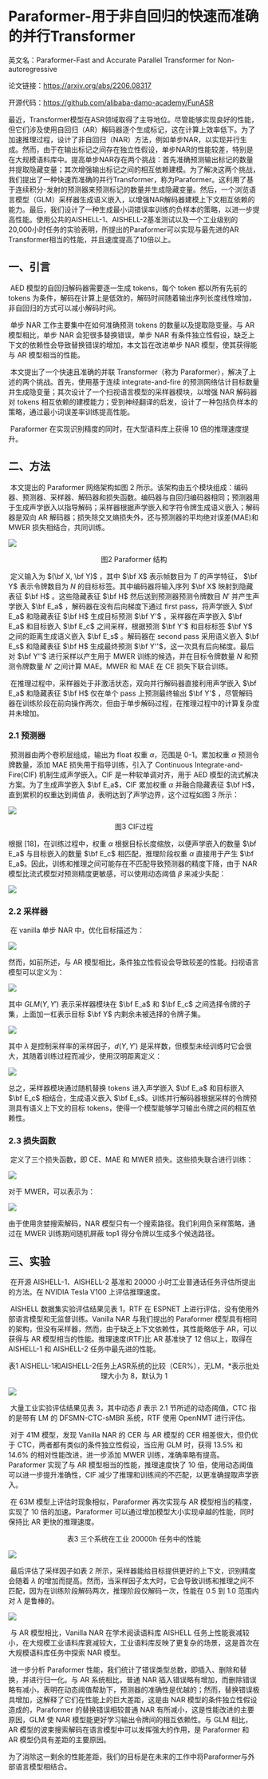 # Paraformer-用于非自回归的快速而准确的并行Transformer

英文名：Paraformer-Fast and Accurate Parallel Transformer for Non-autoregressive

论文链接：https://arxiv.org/abs/2206.08317

开源代码：https://github.com/alibaba-damo-academy/FunASR

最近，Transformer模型在ASR领域取得了主导地位。尽管能够实现良好的性能，但它们涉及使用自回归（AR）解码器逐个生成标记，这在计算上效率低下。为了加速推理过程，设计了非自回归（NAR）方法，例如单步NAR，以实现并行生成。然而，由于在输出标记之间存在独立性假设，单步NAR的性能较差，特别是在大规模语料库中。提高单步NAR存在两个挑战：首先准确预测输出标记的数量并提取隐藏变量；其次增强输出标记之间的相互依赖建模。为了解决这两个挑战，我们提出了一种快速而准确的并行Transformer，称为Paraformer。这利用了基于连续积分-发射的预测器来预测标记的数量并生成隐藏变量。然后，一个浏览语言模型（GLM）采样器生成语义嵌入，以增强NAR解码器建模上下文相互依赖的能力。最后，我们设计了一种生成最小词错误率训练的负样本的策略，以进一步提高性能。使用公共的AISHELL-1、AISHELL-2基准测试以及一个工业级别的20,000小时任务的实验表明，所提出的Paraformer可以实现与最先进的AR Transformer相当的性能，并且速度提高了10倍以上。

## 一、引言

​	AED 模型的自回归解码器需要逐一生成 tokens，每个 token 都以所有先前的 tokens 为条件，解码在计算上是低效的，解码时间随着输出序列长度线性增加，非自回归的方式可以减小解码时间。

​	单步 NAR 工作主要集中在如何准确预测 tokens 的数量以及提取隐变量。与 AR 模型相比，单步 NAR 会犯很多替换错误，单步 NAR 有条件独立性假设，缺乏上下文的依赖性会导致替换错误的增加，本文旨在改进单步 NAR 模型，使其获得能与 AR 模型相当的性能。

​	本文提出了一个快速且准确的并联 Transformer（称为 Paraformer），解决了上述的两个挑战。首先，使用基于连续 integrate-and-fire 的预测网络估计目标数量并生成隐变量；其次设计了一个扫视语言模型的采样器模块，以增强 NAR 解码器对 tokens 相互依赖的建模能力；受到神经翻译的启发，设计了一种包括负样本的策略，通过最小词误差率训练提高性能。

​	Paraformer 在实现识别精度的同时，在大型语料库上获得 10 倍的推理速度提升。

## 二、方法

​	本文提出的 Paraformer 网络架构如图 2 所示。该架构由五个模块组成：编码器、预测器、采样器、解码器和损失函数。编码器与自回归编码器相同；预测器用于生成声学嵌入以指导解码；采样器根据声学嵌入和字符令牌生成语义嵌入；解码器是双向 AR 解码器；损失除交叉熵损失外，还与预测器的平均绝对误差(MAE)和 MWER 损失相结合，共同训练。

![](../../../figs.assets/image-20230603153625935.png)

<center>图2 Paraformer 结构</center>

​	定义输入为 $(\bf X, \bf Y)$ ，其中 $\bf X$ 表示帧数目为 $T$ 的声学特征， $\bf Y$ 表示令牌数目为 $N$ 的目标标签。其中编码器将输入序列 $\bf X$ 映射到隐藏表征 $\bf H$ 。这些隐藏表征 $\bf H$ 然后送到预测器预测令牌数目 $N'$ 并产生声学嵌入 $\bf E_a$ ，解码器在没有后向梯度下通过 first pass，将声学嵌入 $\bf E_a$ 和隐藏表征 $\bf H$ 生成目标预测 $\bf Y'$ ，采样器在声学嵌入 $\bf E_a$ 和目标嵌入 $\bf E_c$ 之间采样，根据预测 $\bf Y'$ 和目标标签 $\bf Y$ 之间的距离生成语义嵌入 $\bf E_s$ 。解码器在 second pass 采用语义嵌入 $\bf E_s$ 和隐藏表征 $\bf H$ 生成最终预测 $\bf Y''$，这一次具有后向梯度。最后对 $\bf Y''$ 进行采样以产生用于 MWER 训练的候选，并在目标令牌数量 $N$ 和预测令牌数量 $N'$ 之间计算 MAE。MWER 和 MAE 在 CE 损失下联合训练。

​	在推理过程中，采样器处于非激活状态，双向并行解码器直接利用声学嵌入 $\bf E_a$ 和隐藏表征 $\bf H$ 仅在单个 pass 上预测最终输出 $\bf Y'$ ，尽管解码器在训练阶段在前向操作两次，但由于单步解码过程，在推理过程中的计算复杂度并未增加。

### 2.1 预测器

​	预测器由两个卷积层组成，输出为 float 权重 $\alpha$，范围是 0-1。累加权重 $\alpha$ 预测令牌数量，添加 MAE 损失用于指导训练，引入了 Continuous Integrate-and-Fire(CIF) 机制生成声学嵌入。CIF 是一种软单调对齐，用于 AED 模型的流式解决方案。为了生成声学嵌入 $\bf E_a$，CIF 累加权重 $\alpha$ 并融合隐藏表征 $\bf H$，直到累积的权重达到阈值 $\beta$，表明达到了声学边界，这个过程如图 3 所示：

![](../../../figs.assets/image-20230605114230289.png)

<center>图3 CIF过程</center>

根据 [18]，在训练过程中，权重 $\alpha$ 根据目标长度缩放，以便声学嵌入的数量 $\bf E_a$ 与目标嵌入的数量 $\bf E_c$ 相匹配，推理阶段权重 $\alpha$ 直接用于产生 $\bf E_a$。因此，训练和推理之间可能存在不匹配导致预测器的精度下降，由于 NAR 模型比流式模型对预测精度更敏感，可以使用动态阈值 $\beta$ 来减少失配：

![](../../../figs.assets/image-20230605115416149.png)

### 2.2 采样器

​	在 vanilla 单步 NAR 中，优化目标描述为：

![](../../../figs.assets/image-20230605115557985.png)

然而，如前所述，与 AR 模型相比，条件独立性假设会导致较差的性能。扫视语言模型可以定义为：

![](../../../figs.assets/image-20230605120905184.png)

其中 $GLM(Y,Y')$ 表示采样器模块在 $\bf E_a$ 和 $\bf E_c$ 之间选择令牌的子集，上面加一杠表示目标 $\bf Y$ 内剩余未被选择的令牌子集。

![](../../../figs.assets/image-20230605152113940.png)

其中 $\lambda$ 是控制采样率的采样因子，$d(Y,Y')$ 是采样数，但模型未经训练时它会很大，其随着训练过程而减少，使用汉明距离定义：

![](../../../figs.assets/image-20230605152417188.png)

总之，采样器模块通过随机替换 tokens 进入声学嵌入 $\bf E_a$ 和目标嵌入 $\bf E_c$ 相结合，生成语义嵌入 $\bf E_s$。训练并行解码器根据采样的令牌预测具有语义上下文的目标 tokens，使得一个模型能够学习输出令牌之间的相互依赖性。

### 2.3 损失函数

​	定义了三个损失函数，即 CE、MAE 和 MWER 损失。这些损失联合进行训练：

![](../../../figs.assets/image-20230605153019300.png)

对于 MWER，可以表示为：

![](../../../figs.assets/image-20230605153120772.png)

由于使用贪婪搜索解码，NAR 模型只有一个搜索路径。我们利用负采样策略，通过在 MWER 训练期间随机屏蔽 top1 得分令牌以生成多个候选路径。

## 三、实验

​	在开源 AISHELL-1、AISHELL-2 基准和 20000 小时工业普通话任务评估所提出的方法。在 NVIDIA Tesla V100 上评估推理速度。

​	AISHELL 数据集实验评估结果见表 1，RTF 在 ESPNET 上进行评估，没有使用外部语言模型和无监督训练。Vanilla NAR 与我们提出的 Paraformer 模型具有相同的架构，但没有采样器，然而，由于缺乏上下文依赖性，其性能略低于 AR，可以获得与 AR 模型相当的性能。推理速度(RTF)比 AR 基准快了 12 倍以上，取得在 AISHELL-1 和 AISHELL-2 任务中最先进的性能。

<center>表1 AISHELL-1和AISHELL-2任务上ASR系统的比较（CER%），无LM，*表示批处理大小为 8，默认为 1</center>

![](../../../figs.assets/image-20230606102507960.png)

​	大量工业实验评估结果见表 3，其中动态 $\beta$ 表示 2.1 节所述的动态阈值，CTC 指的是带有 LM 的 DFSMN-CTC-sMBR 系统，RTF 使用 OpenNMT 进行评估。

​	对于 41M 模型，发现 Vanilla NAR 的 CER 与 AR 模型的 CER 相差很大，但仍优于 CTC，两者都有类似的条件独立性假设，当应用 GLM 时，获得 13.5% 和 14.6% 的相对性能改进，进一步添加 MWER 训练，准确率略有提高。Paraformer 实现了与 AR 模型相当的性能，推理速度快了 10 倍，使用动态阈值可以进一步提升准确性，CIF 减少了推理和训练间的不匹配，以更准确提取声学嵌入。

​	在 63M 模型上评估时现象相似，Paraformer 再次实现与 AR 模型相当的精度，实现了 10 倍的加速。Paraformer 可以通过增加模型大小实现卓越的性能，同时保持比 AR 更快的推理速度。

<center>表3 三个系统在工业 20000h 任务中的性能</center>

![](../../../figs.assets/image-20230606105351891.png)

​	最后评估了采样因子如表 2 所示，采样器能给目标提供更好的上下文，识别精度会随着 $\lambda$ 的增加而提高。然而，当采样因子太大时，它会导致训练和推理之间不匹配，因为在训练阶段解码两次，推理阶段仅解码一次，性能在 0.5 到 1.0 范围内对 $\lambda$ 是鲁棒的。

![](../../../figs.assets/image-20230606110719649.png)

​	与 AR 模型相比，Vanilla NAR 在学术阅读语料库 AISHELL 任务上性能衰减较小，在大规模工业语料库衰减较大，工业语料库反映了更复杂的场景，这是首次在大规模语料库任务中探索 NAR 模型。

​	进一步分析 Paraformer 性能，我们统计了错误类型总数，即插入、删除和替换，并进行归一化。与 AR 系统相比，普通 NAR 插入错误略有增加，而删除错误略有减小，表明在动态阈值帮助下，预测器的准确性是优越的；然而，替换错误极具增加，这解释了它们在性能上的巨大差距，这是由 NAR 模型的条件独立性假设造成的，Paraformer 的替换错误相较普通 NAR 有所减小，这是性能改进的主要原因，GLM 使 NAR 模型能更好学习输出令牌间的相互依赖性。与 GLM 相比，AR 模型的波束搜索解码在语言模型中可以发挥强大的作用，是 Paraformer 和 AR 模型仍具有差距的主要原因。

​	为了消除这一剩余的性能差距，我们的目标是在未来的工作中将Paraformer与外部语言模型相结合。